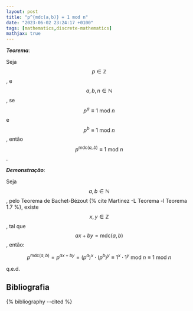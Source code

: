 ```yaml
---
layout: post
title: "p^{mdc(a,b)} = 1 mod n"
date: "2023-06-02 23:24:17 +0100"
tags: [mathematics,discrete-mathematics]
mathjax: true
---
```



***Teorema***:

Seja $$p \in \mathbb{Z}$$, e $$a, b, n \in \mathbb{N}$$, se
$$p^a \equiv 1 \text{ mod } n$$ e $$p^b \equiv 1 \text{ mod } n$$,
então $$p^{\text{mdc}(a,b)} \equiv 1 \text{ mod } n$$.

***Demonstração***:

Seja $$a,b \in \mathbb{N}$$, pelo Teorema de Bachet-Bézout
{% cite Martinez -L Teorema -l Teorema 1.7 %}, existe
$$x, y \in \mathbb{Z}$$, tal que $$ax + by = \text{mdc}(a, b)$$, então:

$$ p^{\text{mdc}(a, b)} = p^{ax + by} = (p^a)^x \cdot (p^b)^y \equiv 1^x
\cdot 1^y \text{ mod } n \equiv 1 \text{ mod } n$$

q.e.d.


## Bibliografia

{% bibliography --cited %}


